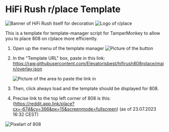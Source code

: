 # HiFi Rush r/place Template
![Banner of HiFi Rush itself for decoration](https://cdn.cloudflare.steamstatic.com/steam/apps/1817230/library_hero.jpg?t=1689270310)
![Logo of r/place](https://styles.redditmedia.com/t5_2sxhs/styles/communityIcon_5ejpm2gtctq81.png?width=256&s=66292afe20bb85730f4192931b01da86e75acfaa)

This is a template for template-manager script for TamperMonkey to allow you to place 808 on r/place more efficiently.

1. Open up the menu of the template manager ![Picture of the button](https://i.imgur.com/i6K9VVi.png)

2. In the "Template URL" box, paste in this link: https://raw.githubusercontent.com/Elevatorisbest/hifirush808rplace/main/overlay.json

   ![Picture of the area to paste the link in](https://i.imgur.com/GdLRJb5.png)

4. Then, click always load and the template should be displayed for 808.

5. Precise link to the top left corner of 808 is this: (https://reddit.app.link/place?cx=-674&cy=366&px=15&screenmode=fullscreen) (as of 23.07.2023 16:32 CEST)

![Pixelart of 808](https://i.imgur.com/i1JwdnL.png)
